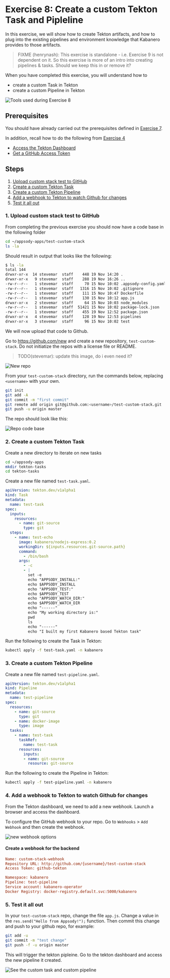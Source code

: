 # Exercise 8: Create a custom Tekton Task and Pipleline

In this exercise, we will show how to create Tekton artifacts, and how to plug into the existing pipelines and environment knowledge that Kabanero provides to those artifacts.

> FIXME (henrynash): This exercise is standalone - i.e. Exercise 9 is not dependent on it. So this exercise is more of an intro into creating pipelines & tasks. Should we keep this in or remove it?

When you have completed this exercise, you will understand how to

* create a custom Task in Tekton
* create a custom Pipeline in Tekton

![Tools used during Exercise 8](images/ex8.png)

## Prerequisites

You should have already carried out the prerequisites defined in [Exercise 7](../exercise-7/README.md).

In addition, recall how to do the following from [Exercise 4](../exercise-4/README.md)

* [Access the Tekton Dashboard](../exercise-4/README.md#1-launch-the-tekton-dashboard)
* [Get a GitHub Access Token](../exercise-4/README.md#2-get-a-github-access-token)

## Steps

1. [Upload custom stack test to GitHub](#1-upload-custom-stack-test-to-github)
1. [Create a custom Tekton Task](#2-create-a-custom-tekton-task)
1. [Create a custom Tekton Pipeline](#3-create-a-custom-tekton-pipeline)
1. [Add a webhook to Tekton to watch Github for changes](#4-add-a-webhook-to-tekton-to-watch-github-for-changes)
1. [Test it all out](#5-test-it-all-out)

### 1. Upload custom stack test to GitHub

From completing the previous exercise you should now have a code base in the following folder

```bash
cd ~/appsody-apps/test-custom-stack
ls -la
```

Should result in output that looks like the following:

```bash
$ ls -la
total 144
drwxr-xr-x  14 stevemar  staff    448 19 Nov 14:20 .
drwxr-xr-x   9 stevemar  staff    288 19 Nov 16:26 ..
-rw-r--r--   1 stevemar  staff     70 15 Nov 10:02 .appsody-config.yaml
-rw-r--r--   1 stevemar  staff   1316 15 Nov 10:02 .gitignore
-rw-r--r--   1 stevemar  staff    111 15 Nov 10:47 Dockerfile
-rw-r--r--   1 stevemar  staff    130 15 Nov 10:12 app.js
drwxr-xr-x   2 stevemar  staff     64 15 Nov 10:03 node_modules
-rw-r--r--   1 stevemar  staff  51421 15 Nov 10:02 package-lock.json
-rw-r--r--   1 stevemar  staff    455 19 Nov 12:52 package.json
drwxr-xr-x   4 stevemar  staff    128 19 Nov 12:53 pipelines
drwxr-xr-x   3 stevemar  staff     96 15 Nov 10:02 test
```

We will now upload that code to Github.

Go to <https://github.com/new> and create a new repository, `test-custom-stack`. Do not initiatize the repos with a license file or README.

> TODO(stevemar): update this image, do i even need it?

![New repo](images/new_repo.png)

From your `test-custom-stack` directory, run the commands below, replacing `<username>` with your own.

```bash
git init
git add -A
git commit -m "first commit"
git remote add origin git@github.com:<username>/test-custom-stack.git
git push -u origin master
```

The repo should look like this:

![Repo code base](images/repo-code-base.png)

### 2. Create a custom Tekton Task

Create a new directory to iterate on new tasks

```bash
cd ~/appsody-apps
mkdir tekton-tasks
cd tekton-tasks
```

Create a new file named `test-task.yaml`.

```yaml
apiVersion: tekton.dev/v1alpha1
kind: Task
metadata:
  name: test-task
spec:
  inputs:
    resources:
      - name: git-source
        type: git
  steps:
    - name: test-echo
      image: kabanero/nodejs-express:0.2
      workingDir: ${inputs.resources.git-source.path}
      command:
        - /bin/bash
      args:
        - -c
        - |
          set -e
          echo "APPSODY_INSTALL:"
          echo $APPSODY_INSTALL
          echo "APPSODY_TEST:"
          echo $APPSODY_TEST
          echo "APPSODY_WATCH_DIR:"
          echo $APPSODY_WATCH_DIR
          echo "------"
          echo "My working directory is:"
          pwd
          ls
          echo "------"
          echo "I built my first Kabanero based Tekton task"
```

Run the following to create the Task in Tekton:

```bash
kubectl apply -f test-task.yaml -n kabanero
```

### 3. Create a custom Tekton Pipeline

Create a new file named `test-pipeline.yaml`.

```yaml
apiVersion: tekton.dev/v1alpha1
kind: Pipeline
metadata:
  name: test-pipeline
spec:
  resources:
    - name: git-source
      type: git
    - name: docker-image
      type: image
  tasks:
    - name: test-task
      taskRef:
        name: test-task
      resources:
        inputs:
        - name: git-source
          resource: git-source
```

Run the following to create the Pipeline in Tekton:

```bash
kubectl apply -f test-pipeline.yaml -n kabanero
```

### 4. Add a webhook to Tekton to watch Github for changes

From the Tekton dashboard, we need to add a new webhook. Launch a browser and access the dashboard.

To configure the GitHub webhook to your repo. Go to `Webhooks` > `Add Webhook` and then create the webhook.

![new webhook options](images/create-tekton-webhook.png)

#### Create a webhook for the backend

```ini
Name: custom-stack-webhook
Repository URL: http://github.com/{username}/test-custom-stack
Access Token: github-tekton

Namespace: kabanero
Pipeline: test-pipeline
Service account: kabanero-operator
Docker Registry: docker-registry.default.svc:5000/kabanero
```

### 5. Test it all out

In your `test-custom-stack` repo, change the file `app.js`. Change a value in the `res.send("Hello from Appsody!");` function. Then commit this change and push to your github repo, for example:

```bash
git add -u
git commit -m "test change"
git push -f -u origin master
```

This will trigger the tekton pipleine. Go to the tekton dashboard and access the new pipeline it created.

![See the custom task and custom pipeline](images/view-tasks.png)
